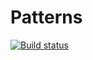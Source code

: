# Patterns
[![Build status](https://ci.appveyor.com/api/projects/status/v38yln4uux7rr2u4?svg=true)](https://ci.appveyor.com/project/kit4kit/patterns)
